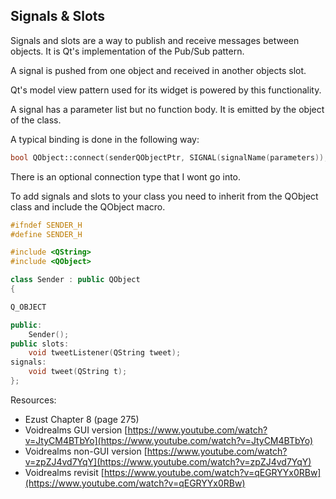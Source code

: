 ## Signals & Slots

Signals and slots are a way to publish and receive messages between objects. It is Qt's implementation of the Pub/Sub pattern.

A signal is pushed from one object and received in another objects slot.

Qt's model view pattern used for its widget is powered by this functionality.

A signal has a parameter list but no function body. It is emitted by the object of the class.

A typical binding is done in the following way:

```cpp
bool QObject::connect(senderQObjectPtr, SIGNAL(signalName(parameters)), receiverQObjectPtr, SLOT(slotName(parameters);
```

There is an optional connection type that I wont go into.

To add signals and slots to your class you need to inherit from the QObject class and include the QObject macro.

```cpp
#ifndef SENDER_H
#define SENDER_H

#include <QString>
#include <QObject>

class Sender : public QObject
{

Q_OBJECT

public:
    Sender();
public slots:
    void tweetListener(QString tweet);    
signals:
    void tweet(QString t);
};
```

Resources:

* Ezust Chapter 8 \(page 275\)
* Voidrealms GUI version [https://www.youtube.com/watch?v=JtyCM4BTbYo](https://www.youtube.com/watch?v=JtyCM4BTbYo)
* Voidrealms non-GUI version [https://www.youtube.com/watch?v=zpZJ4vd7YqY](https://www.youtube.com/watch?v=zpZJ4vd7YqY)
* Voidrealms revisit [https://www.youtube.com/watch?v=qEGRYYx0RBw](https://www.youtube.com/watch?v=qEGRYYx0RBw)



